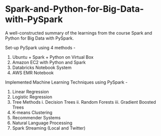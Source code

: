 # Spark-and-Python-for-Big-Data-with-PySpark
A well-constructed summary of the learnings from the course Spark and Python for Big Data with PySpark.

Set-up PySpark using 4 methods - 
1. Ubuntu + Spark + Python on Virtual Box
2. Amazon EC2 with Python and Spark
3. Databricks Notebook System
4. AWS EMR Notebook

Implemented Machine Learning Techniques using PySpark -
1. Linear Regression
2. Logistic Regression
3. Tree Methods
i. Decision Trees 
ii. Random Forests
iii. Gradient Boosted Trees
4. K-means Clustering
5. Recommender Systems
6. Natural Language Processing
7. Spark Streaming (Local and Twitter)

